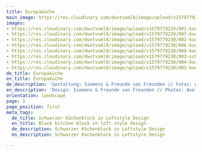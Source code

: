 ```yaml
---
title: Europaküche
main_image: https://res.cloudinary.com/dwvtvuml8/image/upload/v1579779230/003-schrank-kueche_Loft-schwarz_hbc1lt.jpg
images:
- https://res.cloudinary.com/dwvtvuml8/image/upload/v1579779229/001-kueche_Loft-schwarz-bar_y3ra7d.jpg
- https://res.cloudinary.com/dwvtvuml8/image/upload/v1579779229/007-kueche_Loft-schwarz-ecke-detail_mv9fk1.jpg
- https://res.cloudinary.com/dwvtvuml8/image/upload/v1579779230/002-kueche_Loft-schwarz-L-foermig_m43iej.jpg
- https://res.cloudinary.com/dwvtvuml8/image/upload/v1579779230/006-kueche_Loft-schwarz-schublade_yb2xqu.jpg
- https://res.cloudinary.com/dwvtvuml8/image/upload/v1579779230/008-kueche_Loft-schwarz-messing-kupfer_vcycoc.jpg
- https://res.cloudinary.com/dwvtvuml8/image/upload/v1579779230/003-schrank-kueche_Loft-schwarz_hbc1lt.jpg
- https://res.cloudinary.com/dwvtvuml8/image/upload/v1579779230/004-Kochinsel-kueche_Loft-schwarz_nnylqk.jpg
- https://res.cloudinary.com/dwvtvuml8/image/upload/v1579779230/005-kueche_Loft-schwarz-regal_pwijcm.jpg
de_title: Europaküche
en_title: Europaküche
de_description: 'Gestaltung: Siemens & Freunde von Freunden // Fotos: Axel Kranz'
en_description: 'Design: Siemens & Freunde von Freunden // Photos: Axel Kranz'
orientation: landscape
page: 1
page_position: first
meta_tags:
  de_title: Schwarzer Küchenblock in Loftstyle Design
  en_title: Black kitchen block in loft style design
  de_description: Schwarzer Küchenblock in Loftstyle Design
  en_description: Schwarzer Küchenblock in Loftstyle Design

---
```

